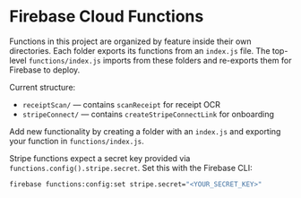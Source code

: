 # Firebase Cloud Functions

Functions in this project are organized by feature inside their own directories.
Each folder exports its functions from an `index.js` file. The top-level
`functions/index.js` imports from these folders and re-exports them for
Firebase to deploy.

Current structure:

- `receiptScan/` &mdash; contains `scanReceipt` for receipt OCR
- `stripeConnect/` &mdash; contains `createStripeConnectLink` for onboarding

Add new functionality by creating a folder with an `index.js` and exporting your
function in `functions/index.js`.

Stripe functions expect a secret key provided via `functions.config().stripe.secret`.
Set this with the Firebase CLI:

```sh
firebase functions:config:set stripe.secret="<YOUR_SECRET_KEY>"
```
